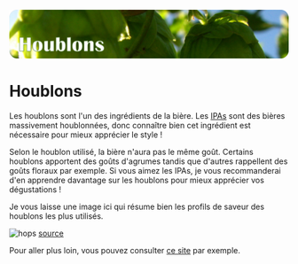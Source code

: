  ![Houblons](../assets/img/houblons.png)

# Houblons

Les houblons sont l'un des ingrédients de la bière. Les [IPAs](IPAs.md) sont des bières massivement houblonnées, donc connaître bien cet ingrédient est nécessaire pour mieux apprécier le style !

Selon le houblon utilisé, la bière n'aura pas le même goût. Certains houblons apportent des goûts d'agrumes tandis que d'autres rappellent des goûts floraux par exemple. Si vous aimez les IPAs, je vous recommanderai d'en apprendre davantage sur les houblons pour mieux apprécier vos dégustations !

Je vous laisse une image ici qui résume bien les profils de saveur des houblons les plus utilisés.

![hops](https://vinepair.com/wp-content/uploads/2018/12/hopsflavors_infographic_2.png)
[source](https://vinepair.com/articles/flavors-aromas-craft-beer-hops-ipa/)

Pour aller plus loin, vous pouvez consulter [ce site](http://www.bear-flavored.com/2011/12/bear-flavoreds-ultimate-guide-to-hop.html?m=1) par exemple.
